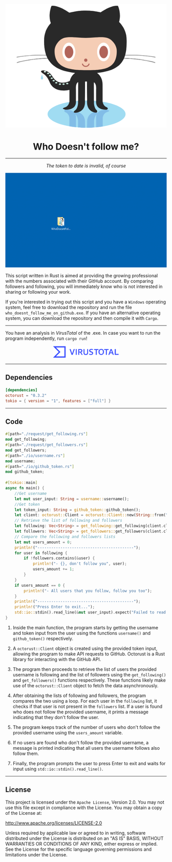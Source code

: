 <div align="center">

![logo](logo.png)

# Who Doesn't follow me?

---

*The token to date is invalid, of course*

![gif](gif.gif)

</div>

This script written in Rust is aimed at providing the growing professional with the numbers associated with their GitHub account. By comparing followers and following, you will immediately know who is not interested in sharing or following your work.

If you're interested in trying out this script and you have a `Windows` operating system, feel free to download the repository and run the file `who_doesnt_follow_me_on_github.exe`. If you have an alternative operating system, you can download the repository and then compile it with `Cargo`.

---

You have an analysis in *VirusTotal* of the .exe. In case you want to run the program independently, run `cargo run`!

<div align="center">
  <a href="https://www.virustotal.com/gui/url/6ab0a1c7d0b1066b3a4b7f7d2efb4419cae1c867027fe3146b54f9f7384f98c0/detection">
    <img src="./VTlogo.png" alt="VirusTotalImage" height="40">
  </a>
</div>

---

## Dependencies

```toml
[dependencies]
octorust = "0.3.2"
tokio = { version = "1", features = ["full"] }
```

---

## Code

```rust
#[path="./request/get_following.rs"]
mod get_following;
#[path="./request/get_followers.rs"]
mod get_followers;
#[path="./io/username.rs"]
mod username;
#[path="./io/github_token.rs"]
mod github_token;

#[tokio::main]
async fn main() {
    //Get username
    let mut user_input: String = username::username();
    //Get token
    let token_input: String = github_token::github_token();
    let client: octorust::Client = octorust::Client::new(String::from("User"), octorust::auth::Credentials::Token(token_input.to_string())).unwrap();
    // Retrieve the list of following and followers
    let following: Vec<String> = get_following::get_following(client.clone(), &user_input).await;
    let followers: Vec<String> = get_followers::get_followers(client.clone(), &user_input).await;
    // Compare the following and followers lists
    let mut users_amount = 0;
    println!("------------------------------------------");
    for user in following {
        if !followers.contains(&user) {
            println!("- {}, don't follow you", user);
            users_amount += 1;
        }
    }
    if users_amount == 0 {
        println!("- All users that you follow, follow you too");
    }
    println!("------------------------------------------");
    println!("Press Enter to exit...");
    std::io::stdin().read_line(&mut user_input).expect("Failed to read line");
}
```

1. Inside the main function, the program starts by getting the username and token input from the user using the functions `username()` and `github_token()` respectively.

2. A `octorust::Client` object is created using the provided token input, allowing the program to make API requests to GitHub. Octorust is a Rust library for interacting with the GitHub API.

3. The program then proceeds to retrieve the list of users the provided username is following and the list of followers using the `get_following()` and `get_followers()` functions respectively. These functions likely make use of the `octorust::Client` object to fetch the data asynchronously.

4. After obtaining the lists of following and followers, the program compares the two using a loop. For each user in the `following` list, it checks if that user is not present in the `followers` list. If a user is found who does not follow the provided username, it prints a message indicating that they don't follow the user.

5. The program keeps track of the number of users who don't follow the provided username using the `users_amount` variable.

6. If no users are found who don't follow the provided username, a message is printed indicating that all users the username follows also follow them.

7. Finally, the program prompts the user to press Enter to exit and waits for input using `std::io::stdin().read_line()`.

---

## License

This project is licensed under the `Apache License`, Version 2.0. You may not use this file except in compliance with the License. You may obtain a copy of the License at:

http://www.apache.org/licenses/LICENSE-2.0

Unless required by applicable law or agreed to in writing, software distributed under the License is distributed on an "AS IS" BASIS, WITHOUT WARRANTIES OR CONDITIONS OF ANY KIND, either express or implied. See the License for the specific language governing permissions and limitations under the License.
